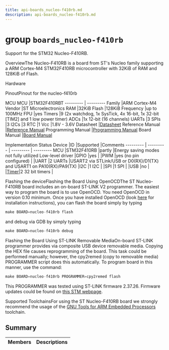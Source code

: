 ```yaml
---
title: api-boards_nucleo-f410rb.md
description: api-boards_nucleo-f410rb.md
---
```

# group `boards_nucleo-f410rb` 

Support for the STM32 Nucleo-F410RB.

OverviewThe Nucleo-F410RB is a board from ST's Nucleo family supporting a ARM Cortex-M4 STM32F410RB microcontroller with 32KiB of RAM and 128KiB of Flash.

Hardware

PinoutPinout for the nucleo-f410rb

MCU
MCU   |STM32F410RBT
--------- | ---------
Family   |ARM Cortex-M4
Vendor   |ST Microelectronics
RAM   |32KiB
Flash   |128KiB
Frequency   |up to 100MHz
FPU   |yes
Timers   |9 (2x watchdog, 1x SysTick, 4x 16-bit, 1x 32-bit [TIM2] and 1 low power timer)
ADCs   |1x 12-bit (16 channels)
UARTs   |3
SPIs   |3
I2Cs   |3
RTC   |1
Vcc   |1.8V - 3.6V
Datasheet   |[Datasheet](http://www.st.com/resource/en/datasheet/stm32f410rb.pdf)
Reference Manual   |[Reference Manual](http://www.st.com/resource/en/reference_manual/dm00180366.pdf)
Programming Manual   |[Programming Manual](http://www.st.com/resource/en/programming_manual/dm00046982.pdf)
Board Manual   |[Board Manual](http://www.st.com/resource/en/user_manual/dm00105823.pdf)

Implementation Status
Device   |ID   |Supported   |Comments
--------- | --------- | --------- | ---------
MCU   |STM32F410RB   |partly   |Energy saving modes not fully utilized
Low-level driver   |GPIO   |yes   |
|PWM   |yes (no pin configured)   |
|UART   |2 UARTs   |USART2 via STLink/USB or D0(RX)/D1(TX) and USART1 on PA10(RX)/PA9(TX)
|I2C   |1 I2C   |
|SPI   |1 SPI   |
|USB   |no   |
|[Timer](./doc/starlight-docs/src/content/docs/apidoc/api-pkg_paho_mqtt.md#structTimer)|2 32 bit timers   |

Flashing the deviceFlashing the Board Using OpenOCDThe ST Nucleo-F410RB board includes an on-board ST-LINK V2 programmer. The easiest way to program the board is to use OpenOCD. You need OpenOCD in version 0.10 minimum. Once you have installed OpenOCD (look [here](https://github.com/RIOT-OS/RIOT/wiki/OpenOCD) for installation instructions), you can flash the board simply by typing

```cpp
make BOARD=nucleo-f410rb flash
```
 and debug via GDB by simply typing 
```cpp
make BOARD=nucleo-f410rb debug
```

Flashing the Board Using ST-LINK Removable MediaOn-board ST-LINK programmer provides via composite USB device removable media. Copying the HEX file causes reprogramming of the board. This task could be performed manually; however, the cpy2remed (copy to removable media) PROGRAMMER script does this automatically. To program board in this manner, use the command: 
```cpp
make BOARD=nucleo-f410rb PROGRAMMER=cpy2remed flash
```
This PROGRAMMER was tested using ST-LINK firmware 2.37.26. Firmware updates could be found on [this STM webpage](https://www.st.com/en/development-tools/stsw-link007.html).

Supported ToolchainsFor using the ST Nucleo-F410RB board we strongly recommend the usage of the [GNU Tools for ARM Embedded Processors](https://launchpad.net/gcc-arm-embedded) toolchain.

## Summary

 Members                        | Descriptions                                
--------------------------------|---------------------------------------------

